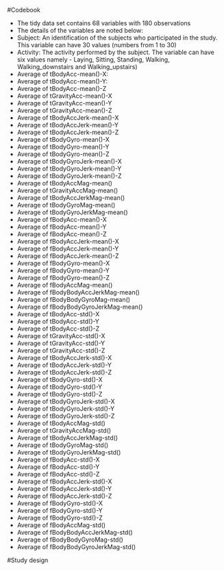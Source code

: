 #Codebook

* The tidy data set contains 68 variables with 180 observations
* The details of the variables are noted below:
* Subject: An identification of the subjects who participated in the study. This variable can have 30 values (numbers from 1 to 30)
* Activity: The activity performed by the subject. The variable can have six values namely - Laying, Sitting, Standing, Walking, Walking_downstairs and Walking_upstairs)
* Average of tBodyAcc-mean()-X: 
* Average of tBodyAcc-mean()-Y: 
* Average of tBodyAcc-mean()-Z
* Average of tGravityAcc-mean()-X
* Average of tGravityAcc-mean()-Y
* Average of tGravityAcc-mean()-Z
* Average of tBodyAccJerk-mean()-X
* Average of tBodyAccJerk-mean()-Y
* Average of tBodyAccJerk-mean()-Z
* Average of tBodyGyro-mean()-X
* Average of tBodyGyro-mean()-Y
* Average of tBodyGyro-mean()-Z
* Average of tBodyGyroJerk-mean()-X
* Average of tBodyGyroJerk-mean()-Y
* Average of tBodyGyroJerk-mean()-Z
* Average of tBodyAccMag-mean()
* Average of tGravityAccMag-mean()
* Average of tBodyAccJerkMag-mean()
* Average of tBodyGyroMag-mean()
* Average of tBodyGyroJerkMag-mean()
* Average of fBodyAcc-mean()-X
* Average of fBodyAcc-mean()-Y
* Average of fBodyAcc-mean()-Z
* Average of fBodyAccJerk-mean()-X
* Average of fBodyAccJerk-mean()-Y
* Average of fBodyAccJerk-mean()-Z
* Average of fBodyGyro-mean()-X
* Average of fBodyGyro-mean()-Y
* Average of fBodyGyro-mean()-Z
* Average of fBodyAccMag-mean()
* Average of fBodyBodyAccJerkMag-mean()
* Average of fBodyBodyGyroMag-mean()
* Average of fBodyBodyGyroJerkMag-mean()
* Average of tBodyAcc-std()-X
* Average of tBodyAcc-std()-Y
* Average of tBodyAcc-std()-Z
* Average of tGravityAcc-std()-X
* Average of tGravityAcc-std()-Y
* Average of tGravityAcc-std()-Z
* Average of tBodyAccJerk-std()-X
* Average of tBodyAccJerk-std()-Y
* Average of tBodyAccJerk-std()-Z
* Average of tBodyGyro-std()-X
* Average of tBodyGyro-std()-Y
* Average of tBodyGyro-std()-Z
* Average of tBodyGyroJerk-std()-X
* Average of tBodyGyroJerk-std()-Y
* Average of tBodyGyroJerk-std()-Z
* Average of tBodyAccMag-std()
* Average of tGravityAccMag-std()
* Average of tBodyAccJerkMag-std()
* Average of tBodyGyroMag-std()
* Average of tBodyGyroJerkMag-std()
* Average of fBodyAcc-std()-X
* Average of fBodyAcc-std()-Y
* Average of fBodyAcc-std()-Z
* Average of fBodyAccJerk-std()-X
* Average of fBodyAccJerk-std()-Y
* Average of fBodyAccJerk-std()-Z
* Average of fBodyGyro-std()-X
* Average of fBodyGyro-std()-Y
* Average of fBodyGyro-std()-Z
* Average of fBodyAccMag-std()
* Average of fBodyBodyAccJerkMag-std()
* Average of fBodyBodyGyroMag-std()
* Average of fBodyBodyGyroJerkMag-std()


#Study design